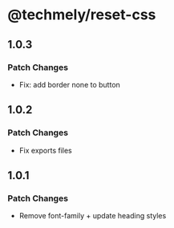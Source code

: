 # @techmely/reset-css

## 1.0.3

### Patch Changes

- Fix: add border none to button

## 1.0.2

### Patch Changes

- Fix exports files

## 1.0.1

### Patch Changes

- Remove font-family + update heading styles
